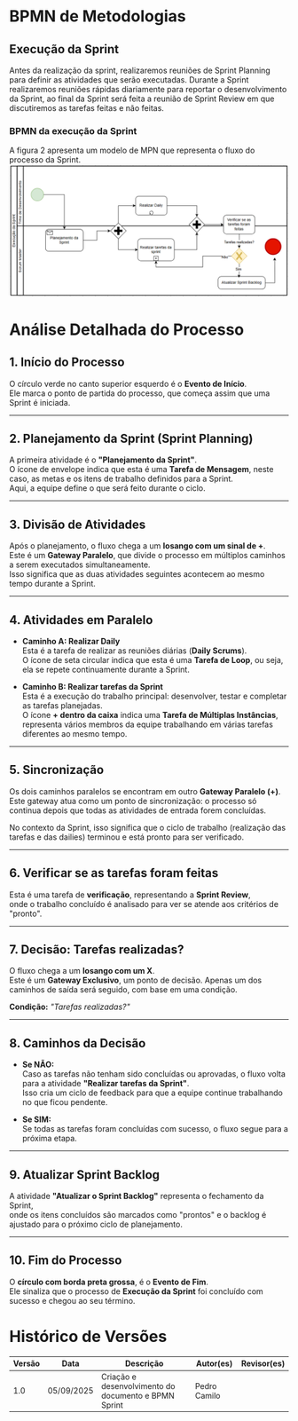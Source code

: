 # BPMN de Metodologias

## Execução da Sprint
Antes da realização da sprint, realizaremos reuniões de Sprint Planning para definir as atividades que serão executadas. Durante a Sprint realizaremos reuniões rápidas diariamente para reportar o desenvolvimento da Sprint, ao final da Sprint será feita a reunião de Sprint Review em que discutiremos as tarefas feitas e não feitas.

### BPMN da execução da Sprint
A figura 2 apresenta um modelo de MPN que representa o fluxo do processo da Sprint.
![BPMN do Fluxo da Sprint](imagens/BPMNsprint.png)

# Análise Detalhada do Processo

## 1. Início do Processo
O círculo verde no canto superior esquerdo é o **Evento de Início**.  
Ele marca o ponto de partida do processo, que começa assim que uma Sprint é iniciada.

---

## 2. Planejamento da Sprint (Sprint Planning)
A primeira atividade é o **"Planejamento da Sprint"**.  
O ícone de envelope indica que esta é uma **Tarefa de Mensagem**, neste caso, as metas e os itens de trabalho definidos para a Sprint.  
Aqui, a equipe define o que será feito durante o ciclo.

---

## 3. Divisão de Atividades 
Após o planejamento, o fluxo chega a um **losango com um sinal de +**.  
Este é um **Gateway Paralelo**, que divide o processo em múltiplos caminhos a serem executados simultaneamente.  
Isso significa que as duas atividades seguintes acontecem ao mesmo tempo durante a Sprint.

---

## 4. Atividades em Paralelo
- **Caminho A: Realizar Daily**  
  Esta é a tarefa de realizar as reuniões diárias (**Daily Scrums**).  
  O ícone de seta circular indica que esta é uma **Tarefa de Loop**, ou seja, ela se repete continuamente durante a Sprint.

- **Caminho B: Realizar tarefas da Sprint**  
  Esta é a execução do trabalho principal: desenvolver, testar e completar as tarefas planejadas.  
  O ícone **+ dentro da caixa** indica uma **Tarefa de Múltiplas Instâncias**, representa vários membros da equipe trabalhando em várias tarefas diferentes ao mesmo tempo.

---

## 5. Sincronização
Os dois caminhos paralelos se encontram em outro **Gateway Paralelo (+)**.  
Este gateway atua como um ponto de sincronização: o processo só continua depois que todas as atividades de entrada forem concluídas.  

No contexto da Sprint, isso significa que o ciclo de trabalho (realização das tarefas e das dailies) terminou e está pronto para ser verificado.

---

## 6. Verificar se as tarefas foram feitas
Esta é uma tarefa de **verificação**, representando a **Sprint Review**,  
onde o trabalho concluído é analisado para ver se atende aos critérios de "pronto".

---

## 7. Decisão: Tarefas realizadas? 
O fluxo chega a um **losango com um X**.  
Este é um **Gateway Exclusivo**, um ponto de decisão. Apenas um dos caminhos de saída será seguido, com base em uma condição.

**Condição:** *"Tarefas realizadas?"*

---

## 8. Caminhos da Decisão
- **Se NÃO:**  
  Caso as tarefas não tenham sido concluídas ou aprovadas, o fluxo volta para a atividade **"Realizar tarefas da Sprint"**.  
  Isso cria um ciclo de feedback para que a equipe continue trabalhando no que ficou pendente.

- **Se SIM:**  
  Se todas as tarefas foram concluídas com sucesso, o fluxo segue para a próxima etapa.

---

## 9. Atualizar Sprint Backlog
A atividade **"Atualizar o Sprint Backlog"** representa o fechamento da Sprint,  
onde os itens concluídos são marcados como "prontos" e o backlog é ajustado para o próximo ciclo de planejamento.

---

## 10. Fim do Processo 
O **círculo com borda preta grossa**, é o **Evento de Fim**.  
Ele sinaliza que o processo de **Execução da Sprint** foi concluído com sucesso e chegou ao seu término.

# Histórico de Versões
| Versão | Data | Descrição | Autor(es) | Revisor(es) |
|---------|------|-------|-------|-------|
|1.0| 05/09/2025 | Criação e desenvolvimento do documento e BPMN Sprint | Pedro Camilo|         |
